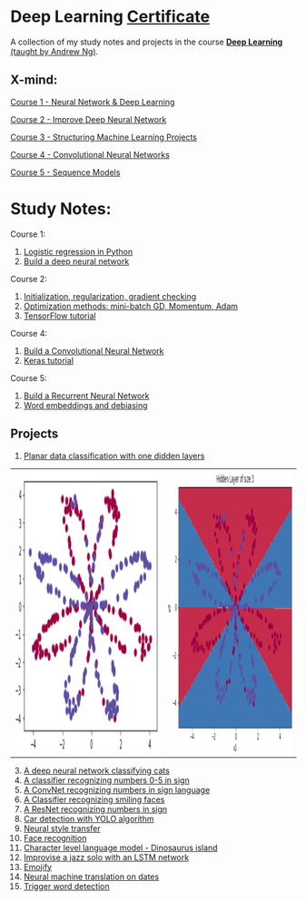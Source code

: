 # Deep Learning [Certificate](https://coursera.org/share/6b2c36d247f4969bc3c94c296484c96f)
A collection of my study notes and projects in the course [**Deep Learning** (taught by Andrew Ng)](https://www.coursera.org/specializations/deep-learning).

## X-mind:
[Course 1 - Neural Network & Deep Learning](https://github.com/Sonia-96/Deep_Learning/blob/master/Course1-Neural%20Networks%20%26%20Deep%20Learning/1-Neural%20Network%20%26%20Deep%20Learning.xmind)

[Course 2 - Improve Deep Neural Network](https://github.com/Sonia-96/Deep_Learning/blob/master/Course2-Improve%20Deep%20NN/2-Improve%20Deep%20NN.xmind)

[Course 3 - Structuring Machine Learning Projects](https://github.com/Sonia-96/Deep_Learning/blob/master/Course3-Structuring%20Machine%20Learning%20Projects/3-ML%20Strategy.xmind)

[Course 4 - Convolutional Neural Networks](https://github.com/Sonia-96/Deep_Learning/blob/master/Course4-Convolutional%20Neural%20Networks/4-CNN.xmind)

[Course 5 - Sequence Models](https://github.com/Sonia-96/Deep_Learning/blob/master/Course5-Recurrent%20Neural%20Networks/5-RNN.xmind)

# Study Notes:
Course 1:

1. [Logistic regression in Python](https://github.com/Sonia-96/Deep_Learning/blob/master/Course1-Neural%20Networks%20%26%20Deep%20Learning/Week2%20-%20Logistic%20Regression/Logistic%20Regression%20Classifier%20Recognizing%20Cats.ipynb)
2. [Build a deep neural network](https://github.com/Sonia-96/Deep_Learning/blob/master/Course1-Neural%20Networks%20%26%20Deep%20Learning/Week4%20-%20Deep%20Neural%20Network/Build%20a%20Deep%20Neural%20Network.ipynb)

Course 2:

1. [Initialization, regularization, gradient checking]()
2. [Optimization methods: mini-batch GD, Momentum, Adam]()
3. [TensorFlow tutorial]()

Course 4:

1. [Build a Convolutional Neural Network]()
2. [Keras tutorial]()

Course 5:

1. [Build a Recurrent Neural Network]()
2. [Word embeddings and debiasing]()

## Projects
1. [Planar data classification with one didden layers](https://github.com/Sonia-96/Deep_Learning/blob/master/Course1-Neural%20Networks%20%26%20Deep%20Learning/Week3%20-%20Planar%20Data%20Classification%20with%20One%20Hidden%20Layer/Planar%20Data%20Classification%20with%20One%20Hidden%20Layer.ipynb)

<table>
<td> 
<img src="images/data_classification1.png" style="width:500;height:500px;"> <br>
</td> 
<td> 
<img src="images/data_classification2.png" style="width:500;height:500px;"> <br>
</td> 
</table>

3. [A deep neural network classifying cats](https://github.com/Sonia-96/Deep_Learning/blob/master/Course1-Neural%20Networks%20%26%20Deep%20Learning/Week4%20-%20Deep%20Neural%20Network/A%20Deep%20Neural%20Network%20Classifying%20Cats.ipynb)
4. [A classifier recognizing numbers 0-5 in sign]()
5. [A ConvNet recognizing numbers in sign language]()
6. [A Classifier recognizing smiling faces]()
7. [A ResNet recognizing numbers in sign]()
8. [Car detection with YOLO algorithm]()
9. [Neural style transfer]()
10. [Face recognition]()
11. [Character level language model - Dinosaurus island]()
12. [Improvise a jazz solo with an LSTM network]()
13. [Emojify]()
14. [Neural machine translation on dates]()
15. [Trigger word detection]()
